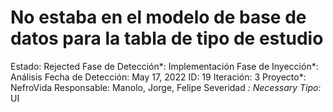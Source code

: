 # No estaba en el modelo de base de datos para la tabla de tipo de estudio

Estado: Rejected
Fase de Detección*: Implementación
Fase de Inyección*: Análisis
Fecha de Detección: May 17, 2022
ID: 19
Iteración: 3
Proyecto*: NefroVida
Responsable: Manolo, Jorge, Felipe
Severidad *: Necessary
Tipo*: UI